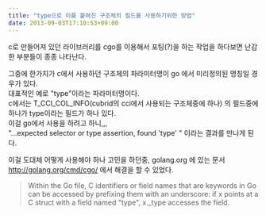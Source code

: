 ```yaml
---
title: "type으로 이름 붙여진 구조체의 필드를 사용하기위한 방법"
date: 2013-09-03T17:10:53+09:00
---
```


c로 만들어져 있던 라이브러리를 cgo를 이용해서 포팅(?)을 하는 작업을 하다보면 난감한 부분들이 종종 나타난다.  

그중에 한가지가 c에서 사용하던 구조체의 파라미터명이 go 에서 미리정의된 명칭일 경우가 있다.  
대표적인 예로 "type"이라는 파라미터명이다.  
c에서는 T_CCI_COL_INFO(cubrid의 cci에서 사용되는 구조체중에 하나) 의 필드중에 하나가 type이라는 필드가 하나 있다.  
이걸 go에서 사용을 하려고 하니,,,   
"...expected selector or type assertion, found 'type' "  이라는 결과를 만나게 된다.  

이걸 도대체 어떻게 사용해야 하나 고민을 하던중, golang.org 에 있는 문서 http://golang.org/cmd/cgo/ 에서 해결을 할 수 있었다.  

> Within the Go file, C identifiers or field names that are keywords in Go can be accessed by prefixing them with an underscore: if x points at a C struct with a field named "type", x._type accesses the field.
